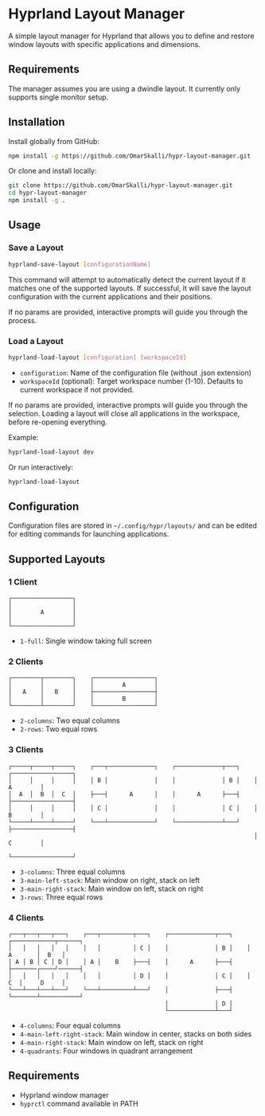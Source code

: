 # Hyprland Layout Manager

A simple layout manager for Hyprland that allows you to define and restore window layouts with specific applications and dimensions.

## Requirements

The manager assumes you are using a dwindle layout. It currently only supports single monitor setup.

## Installation

Install globally from GitHub:

```bash
npm install -g https://github.com/OmarSkalli/hypr-layout-manager.git
```

Or clone and install locally:

```bash
git clone https://github.com/OmarSkalli/hypr-layout-manager.git
cd hypr-layout-manager
npm install -g .
```

## Usage

### Save a Layout

```bash
hyprland-save-layout [configurationName]
```

This command will attempt to automatically detect the current layout if it matches one of the supported layouts. If successful, it will save the layout configuration with the current applications and their positions.

If no params are provided, interactive prompts will guide you through the process.

### Load a Layout

```bash
hyprland-load-layout [configuration] [workspaceId]
```

- `configuration`: Name of the configuration file (without .json extension)
- `workspaceId` (optional): Target workspace number (1-10). Defaults to current workspace if not provided.

If no params are provided, interactive prompts will guide you through the selection. Loading a layout will close all applications in the workspace, before re-opening everything.

Example:

```bash
hyprland-load-layout dev
```

Or run interactively:

```bash
hyprland-load-layout
```

## Configuration

Configuration files are stored in `~/.config/hypr/layouts/` and can be edited for editing commands for launching applications.

## Supported Layouts

### 1 Client

```
┌─────────────────┐
│                 │
│        A        │
│                 │
└─────────────────┘
```

- `1-full`: Single window taking full screen

### 2 Clients

```
┌────────┬────────┐    ┌─────────────────┐
│        │        │    │        A        │
│   A    │   B    │    ├─────────────────┤
│        │        │    │        B        │
└────────┴────────┘    └─────────────────┘
```

- `2-columns`: Two equal columns
- `2-rows`: Two equal rows

### 3 Clients

```
┌─────┬─────┬─────┐    ┌───┬─────────────┐    ┌─────────────┬───┐    ┌─────────────────┐
│     │     │     │    │ B │             │    │             │ B │    │        A        │
│  A  │  B  │  C  │    ├───┤      A      │    │      A      ├───┤    ├─────────────────┤
│     │     │     │    │ C │             │    │             │ C │    │        B        │
└─────┴─────┴─────┘    └───┴─────────────┘    └─────────────┴───┘    ├─────────────────┤
                                                                     │        C        │
                                                                     └─────────────────┘
```

- `3-columns`: Three equal columns
- `3-main-left-stack`: Main window on right, stack on left
- `3-main-right-stack`: Main window on left, stack on right
- `3-rows`: Three equal rows

### 4 Clients

```
┌───┬───┬───┬───┐    ┌───┬─────────┬───┐    ┌─────────────┬───┐    ┌────────────┬──────┐
│   │   │   │   │    │   │         │ C │    │             │ B │    │    A       │  B   │
│ A │ B │ C │ D │    │ A │    B    ├───┤    │      A      ├───┤    ├───────┌────┘──────┤
│   │   │   │   │    │   │         │ D │    │             │ C │    │    C  │     D     │
└───┴───┴───┴───┘    └───┴─────────┴───┘    │             ├───┤    └───────┴───────────┘
                                            │             │ D │
                                            └─────────────┴───┘
```

- `4-columns`: Four equal columns
- `4-main-left-right-stack`: Main window in center, stacks on both sides
- `4-main-right-stack`: Main window on left, stack on right
- `4-quadrants`: Four windows in quadrant arrangement

## Requirements

- Hyprland window manager
- `hyprctl` command available in PATH
